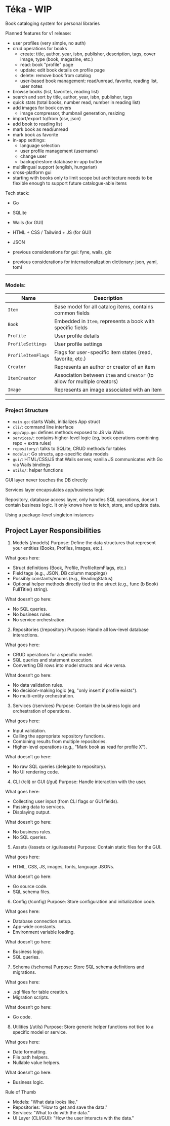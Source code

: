 # Téka - WIP

Book cataloging system for personal libraries

Planned features for v1 release:
- user profiles (very simple, no auth)
- crud operations for books
    - create: title, author, year, isbn, publisher, description, tags, 
      cover image, type (book, magazine, etc.)
    - read: book "profile" page
    - update: edit book details on profile page
    - delete: remove book from catalog
    - user-based book management: read/unread, favorite, reading list, user notes 
- browse books (list, favorites, reading list)
- search and sort by title, author, year, isbn, publisher, tags
- quick stats (total books, number read, number in reading list)
- add images for book covers
  - image compressor, thumbnail generation, resizing
- import/export to/from (csv, json)
- add book to reading list
- mark book as read/unread
- mark book as favorite
- in-app settings:
  - language selection
  - user profile management (username)
  - change user
  - backup/restore database in-app button
- multilingual support (english, hungarian)
- cross-platform gui
- starting with books only to limit scope but architecture needs to be flexible enough to support future catalogue-able items

Tech stack:
- Go
- SQLite
- Wails (for GUI)
- HTML + CSS / Tailwind + JS (for GUI)
- JSON

- previous considerations for gui: fyne, wails, gio
- previous considerations for internationalization dictionary: json, yaml, toml

---

### Models:

| Name               | Description                                                               |
|--------------------|---------------------------------------------------------------------------|
| `Item`             | Base model for all catalog items, contains common fields                  |
| `Book`             | Embedded in `Item`, represents a book with specific fields                |
| `Profile`          | User profile details                                                      |
| `ProfileSettings`  | User profile settings                                                     |
| `ProfileItemFlags` | Flags for user-specific item states (read, favorite, etc.)                |
| `Creator`          | Represents an author or creator of an item                                |
| `ItemCreator`      | Association between `Item` and `Creator` (to allow for multiple creators) |
| `Image`            | Represents an image associated with an item                               |

---

### Project Structure

- `main.go`: starts Wails, initializes App struct
- `cli/`: command line interface
- `app/app.go`: defines methods exposed to JS via Wails
- `services/`: contains higher-level logic (eg, book operations combining repo + extra rules)
- `repository/`: talks to SQLite, CRUD methods for tables
- `models/`: Go structs, app-specific data models
- `gui/`: HTML/CSS/JS that Wails serves; vanilla JS communicates with Go via Wails bindings
- `utils/`: helper functions

GUI layer never touches the DB directly

Services layer encapsulates app/business logic

Repository, database access layer, only handles SQL operations, doesn't contain business logic. It only knows how to fetch, store, and update data.

Using a package-level singleton instances

## Project Layer Responsibilities

1. Models (/models)
   Purpose: Define the data structures that represent your entities (Books, Profiles, Images, etc.).

What goes here:

- Struct definitions (Book, Profile, ProfileItemFlags, etc.)
- Field tags (e.g., JSON, DB column mappings)
- Possibly constants/enums (e.g., ReadingStatus)
- Optional helper methods directly tied to the struct (e.g., func (b Book) FullTitle() string).

What doesn’t go here:

- No SQL queries.
- No business rules.
- No service orchestration.

2. Repositories (/repository)
   Purpose: Handle all low-level database interactions.

What goes here:

- CRUD operations for a specific model.
- SQL queries and statement execution.
- Converting DB rows into model structs and vice versa.

What doesn’t go here:

- No data validation rules.
- No decision-making logic (eg, "only insert if profile exists").
- No multi-entity orchestration.

3. Services (/services)
   Purpose: Contain the business logic and orchestration of operations.

What goes here:

- Input validation.
- Calling the appropriate repository functions.
- Combining results from multiple repositories.
- Higher-level operations (e.g., "Mark book as read for profile X").

What doesn’t go here:

- No raw SQL queries (delegate to repository).
- No UI rendering code.

4. CLI (/cli) or GUI (/gui)
   Purpose: Handle interaction with the user.

What goes here:

- Collecting user input (from CLI flags or GUI fields).
- Passing data to services.
- Displaying output.

What doesn’t go here:

- No business rules.
- No SQL queries.

5. Assets (/assets or /gui/assets)
   Purpose: Contain static files for the GUI.

What goes here:

- HTML, CSS, JS, images, fonts, language JSONs.

What doesn’t go here:

- Go source code.
- SQL schema files.

6. Config (/config)
   Purpose: Store configuration and initialization code.

What goes here:

- Database connection setup.
- App-wide constants.
- Environment variable loading.

What doesn’t go here:

- Business logic.
- SQL queries.

7. Schema (/schema)
   Purpose: Store SQL schema definitions and migrations.

What goes here:

- .sql files for table creation.
- Migration scripts.

What doesn’t go here:

- Go code.

8. Utilities (/utils)
   Purpose: Store generic helper functions not tied to a specific model or service.

What goes here:

- Date formatting.
- File path helpers.
- Nullable value helpers.

What doesn’t go here:

- Business logic.

Rule of Thumb

- Models: "What data looks like."
- Repositories: "How to get and save the data."
- Services: "What to do with the data."
- UI Layer (CLI/GUI): "How the user interacts with the data."